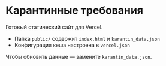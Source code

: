 # Карантинные требования

Готовый статический сайт для Vercel.

- Папка `public/` содержит `index.html` и `karantin_data.json`
- Конфигурация кеша настроена в `vercel.json`

Чтобы обновить данные — замените `karantin_data.json`.
